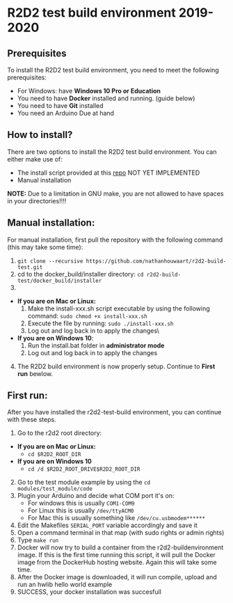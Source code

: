 # R2D2 test build environment 2019-2020

## Prerequisites
To install the R2D2 test build environment, you need to meet the following prerequisites:
- For Windows: have **Windows 10 Pro or Education** 
- You need to have **Docker** installed and running. (guide below)
- You need to have **Git** installed
- You need an Arduino Due at hand


## How to install?
There are two options to install the R2D2 test build environment.
You can either make use of:
*   The install script provided at this [repo](link) NOT YET IMPLEMENTED
*   Manual installation

**NOTE:** Due to a limitation in GNU make, you are not allowed to have spaces in your directories!!!!


## Manual installation:
For manual installation, first pull the repository with the following command (this may take some time):
1. `git clone --recursive https://github.com/nathanhouwaart/r2d2-build-test.git`
2. cd to the docker_build/installer directory: `cd r2d2-build-test/docker_build/installer`
3. 
- **If you are on Mac or Linux:**
    1. Make the install-xxx.sh script executable by using the following command: `sudo chmod +x install-xxx.sh`
    2. Execute the file by running:  `sudo ./install-xxx.sh`
    3. Log out and log back in to apply the changes\
- **If you are on Windows 10**:
    1. Run the install.bat folder in **administrator mode**
    2. Log out and log back in to apply the changes

4. The R2D2 build environment is now properly setup. Continue to **First run** bewlow.

## First run: 
After you have installed the r2d2-test-build environment, you can continue with these steps.

1. Go to the r2d2 root directory:  
- **If you are on Mac or Linux:**
   - `cd $R2D2_ROOT_DIR`    
- **If you are on Windows 10**
   - `cd /d $R2D2_ROOT_DRIVE$R2D2_ROOT_DIR`
2. Go to the test module example by using the `cd modules/test_module/code`
3. Plugin your Arduino and decide what COM port it's on:
   - For windows this is usually `COM1-COM9`
   - For Linux this is usually `/dev/ttyACM0`
   - For Mac this is usually something like `/dev/cu.usbmodem******`
4. Edit the Makefiles `SERIAL_PORT` variable accordingly and save it
5. Open a command terminal in that map (with sudo rights or admin rights)
6. Type `make run`
7. Docker will now try to build a container from the r2d2-buildenvironment image. If this is the first time running this script, it will pull the Docker image from the DockerHub hosting website. Again this will take some time.
8. After the Docker image is downloaded, it will run compile, upload and run an hwlib hello world example
9. SUCCESS, your docker installation was succesfull






